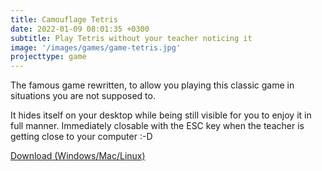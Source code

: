 ```yaml
---
title: Camouflage Tetris
date: 2022-01-09 08:01:35 +0300
subtitle: Play Tetris without your teacher noticing it
image: '/images/games/game-tetris.jpg'
projecttype: game
---
```


The famous game rewritten, to allow you playing this classic game in situations you are not supposed to.

It hides itself on your desktop while being still visible for you to enjoy it in full manner. Immediately closable with the ESC key when the teacher is getting close to your computer :-D

[Download (Windows/Mac/Linux)](/downloads/CamouflageTetris.jar)
